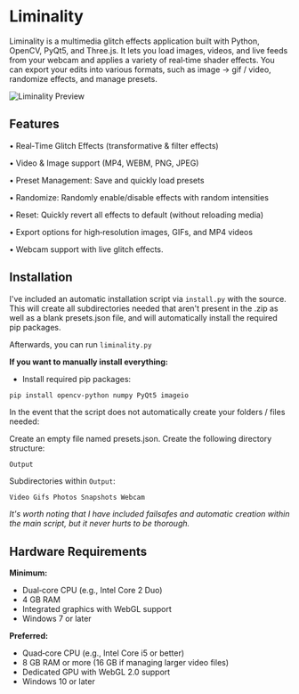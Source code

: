 
# Liminality    

Liminality is a multimedia glitch effects application built with Python, OpenCV, PyQt5, and Three.js. It lets you load images, videos, and live feeds from your webcam and applies a variety of real‑time shader effects. You can export your edits into various formats, such as image -> gif / video, randomize effects, and manage presets.

![Liminality Preview](https://i.imgur.com/KpCqVYS.png)



## Features

• Real‑Time Glitch Effects (transformative & filter effects) 

• Video & Image support (MP4, WEBM, PNG, JPEG)

• Preset Management: Save and quickly load presets

• Randomize: Randomly enable/disable effects with random intensities

• Reset: Quickly revert all effects to default (without reloading media)

• Export options for high‑resolution images, GIFs, and MP4 videos

• Webcam support with live glitch effects.




## Installation

I've included an automatic installation script via `install.py` with the source.
This will create all subdirectories needed that aren't present in the .zip as well as a blank presets.json file, and will automatically install the required pip packages. 

Afterwards, you can run `liminality.py`


**If you want to manually install everything:**

- Install required pip packages:

```bash
pip install opencv-python numpy PyQt5 imageio
```
    
In the event that the script does not automatically create your folders / files needed:

Create an empty file named presets.json.
Create the following directory structure:

`Output`

Subdirectories within `Output`:

`Video Gifs Photos Snapshots Webcam`

*It's worth noting that I have included failsafes and automatic creation within the main script, but it never hurts to be thorough.*


## Hardware Requirements


**Minimum:**
+ Dual‑core CPU (e.g., Intel Core 2 Duo)
+ 4 GB RAM
+ Integrated graphics with WebGL support 
+ Windows 7 or later

**Preferred:**
+ Quad‑core CPU (e.g., Intel Core i5 or better)
+ 8 GB RAM or more  (16 GB if managing larger video files)
+ Dedicated GPU with WebGL 2.0 support
+ Windows 10 or later
